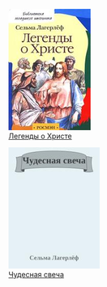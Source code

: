 ![](Легенды%20о%20Христе.jpg)  
[Легенды о Христе](Легенды%20о%20Христе.md)

![](Чудесная%20свеча.jpg)  
[Чудесная свеча](Чудесная%20свеча.md)
